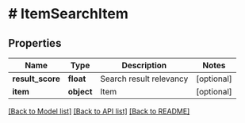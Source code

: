 # # ItemSearchItem

## Properties

Name | Type | Description | Notes
------------ | ------------- | ------------- | -------------
**result_score** | **float** | Search result relevancy | [optional]
**item** | **object** | Item | [optional]

[[Back to Model list]](../README.md#documentation-for-models) [[Back to API list]](../README.md#documentation-for-api-endpoints) [[Back to README]](../README.md)
